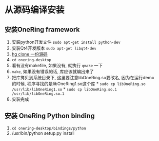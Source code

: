 # 从源码编译安装 #

## 安装OneRing framework ##

  1. 安装python开发文件 `sudo apt-get install python-dev`
  1. 安装Qt4开发版本 `sudo apt-get libqt4-dev`
  1. [hg clone 一份源码](http://code.google.com/p/onering-desktop/source/checkout)
  1. `cd onering-desktop`
  1. 看有没有makefile, 如果没有, 就执行 `qmake` 一下
  1. `make`, 如果没有错误的话, 库应该就编出来了
  1. 把库拷贝到系统目录下, 这里要注意libOneRing.so要改名, 因为在运行demo的时候, 程序寻找的是libOneRing1.so这个库
    * `sudo cp libOneRing.so /usr/lib/libOneRing1.so`
    * `sudo cp libOneRing.so.1 /usr/lib/libOneRing.so.1`
  1. 安装完成

## 安装 OneRing Python binding ##
  1. `cd onering-desktop/bindings/python`
  1. /usr/bin/python setup.py install
